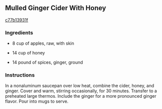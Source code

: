 ## Mulled Ginger Cider With Honey

[c77b13931f](http://www.food.com/recipe/mulled-ginger-cider-with-honey-511667)

### Ingredients

 - 8 cup of apples, raw, with skin

 - 14 cup of honey

 - 14 pound of spices, ginger, ground

### Instructions

In a nonaluminum saucepan over low heat, combine the cider, honey, and ginger. Cover and warm, stirring occasionally, for 30 minutes. Transfer to a preheated large thermos. Include the ginger for a more pronounced ginger flavor. Pour into mugs to serve.